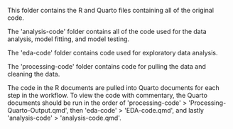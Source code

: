 This folder contains the R and Quarto files containing all of the original code.

The 'analysis-code' folder contains all of the code used for the data analysis, model fitting, and model testing. 

The 'eda-code' folder contains code used for exploratory data analysis.

The 'processing-code' folder contains code for pulling the data and cleaning the data.

The code in the R documents are pulled into Quarto documents for each step in the workflow. To view the code with commentary, the Quarto documents should be run in the order of 'processing-code' > 'Processing-Quarto-Output.qmd', then 'eda-code' > 'EDA-code.qmd', and lastly 'analysis-code' > 'analysis-code.qmd'.